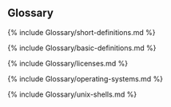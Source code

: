 ## Glossary

{% include Glossary/short-definitions.md %}

{% include Glossary/basic-definitions.md %}

{% include Glossary/licenses.md %}

{% include Glossary/operating-systems.md %}

{% include Glossary/unix-shells.md %}

